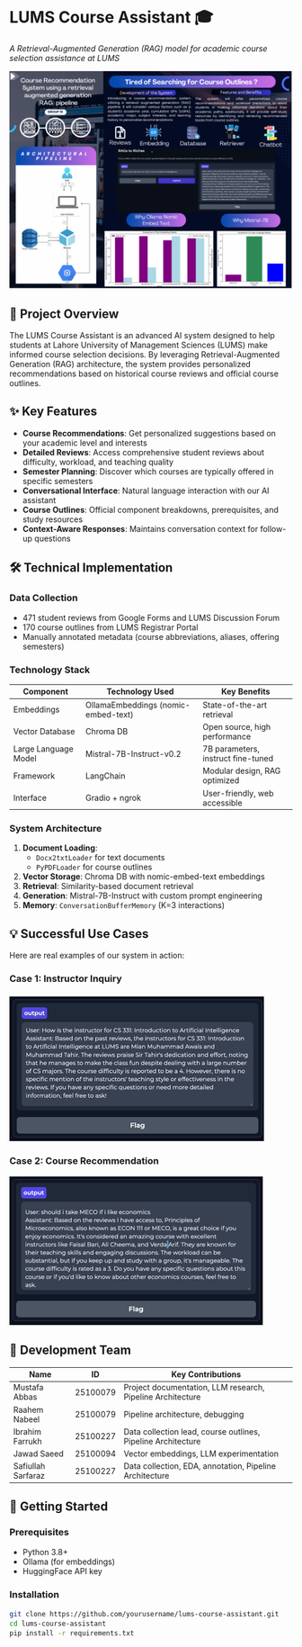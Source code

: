 # LUMS Course Assistant 🎓

_A Retrieval-Augmented Generation (RAG) model for academic course selection assistance at LUMS_

![Project Banner](assets\RAG_Poster.png)

## 📌 Project Overview

The LUMS Course Assistant is an advanced AI system designed to help students at Lahore University of Management Sciences (LUMS) make informed course selection decisions. By leveraging Retrieval-Augmented Generation (RAG) architecture, the system provides personalized recommendations based on historical course reviews and official course outlines.

## ✨ Key Features

- **Course Recommendations**: Get personalized suggestions based on your academic level and interests
- **Detailed Reviews**: Access comprehensive student reviews about difficulty, workload, and teaching quality
- **Semester Planning**: Discover which courses are typically offered in specific semesters
- **Conversational Interface**: Natural language interaction with our AI assistant
- **Course Outlines**: Official component breakdowns, prerequisites, and study resources
- **Context-Aware Responses**: Maintains conversation context for follow-up questions

## 🛠️ Technical Implementation

### Data Collection

- 471 student reviews from Google Forms and LUMS Discussion Forum
- 170 course outlines from LUMS Registrar Portal
- Manually annotated metadata (course abbreviations, aliases, offering semesters)

### Technology Stack

| Component            | Technology Used                     | Key Benefits                       |
| -------------------- | ----------------------------------- | ---------------------------------- |
| Embeddings           | OllamaEmbeddings (nomic-embed-text) | State-of-the-art retrieval         |
| Vector Database      | Chroma DB                           | Open source, high performance      |
| Large Language Model | Mistral-7B-Instruct-v0.2            | 7B parameters, instruct fine-tuned |
| Framework            | LangChain                           | Modular design, RAG optimized      |
| Interface            | Gradio + ngrok                      | User-friendly, web accessible      |

### System Architecture

1. **Document Loading**:
   - `Docx2txtLoader` for text documents
   - `PyPDFLoader` for course outlines
2. **Vector Storage**: Chroma DB with nomic-embed-text embeddings
3. **Retrieval**: Similarity-based document retrieval
4. **Generation**: Mistral-7B-Instruct with custom prompt engineering
5. **Memory**: `ConversationBufferMemory` (K=3 interactions)

## 💡 Successful Use Cases

Here are real examples of our system in action:

### Case 1: Instructor Inquiry

![Inquiry one](assets\use_case_introtoAI.png)

### Case 2: Course Recommendation

![inquiry two](assets\Use_case_econ_meco.png)

## 👥 Development Team

| Name               | ID       | Key Contributions                                            |
| ------------------ | -------- | ------------------------------------------------------------ |
| Mustafa Abbas      | 25100079 | Project documentation, LLM research, Pipeline Architecture   |
| Raahem Nabeel      | 25100079 | Pipeline architecture, debugging                             |
| Ibrahim Farrukh    | 25100227 | Data collection lead, course outlines, Pipeline Architecture |
| Jawad Saeed        | 25100094 | Vector embeddings, LLM experimentation                       |
| Safiullah Sarfaraz | 25100227 | Data collection, EDA, annotation, Pipeline Architecture      |

## 🚀 Getting Started

### Prerequisites

- Python 3.8+
- Ollama (for embeddings)
- HuggingFace API key

### Installation

```bash
git clone https://github.com/yourusername/lums-course-assistant.git
cd lums-course-assistant
pip install -r requirements.txt
```
